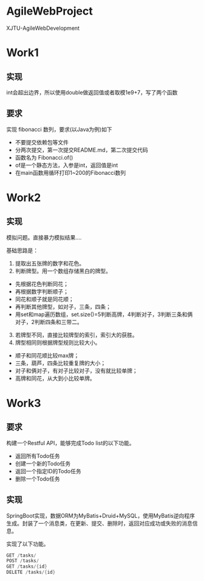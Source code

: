 # AgileWebProject
XJTU-AgileWebDevelopment 

# Work1

## 实现
int会超出边界，所以使用double做返回值或者取模1e9+7，写了两个函数
## 要求
实现 fibonacci 数列，要求(以Java为例)如下
- 不要提交依赖包等文件
- 分两次提交，第一次提交README.md，第二次提交代码
- 函数名为 Fibonacci.of()
- of是一个静态方法，入参是int，返回值是int
- 在main函数用循环打印1~200的Fibonacci数列

# Work2

## 实现
模拟问题。直接暴力模拟结果....

基础思路是：
1. 提取出五张牌的数字和花色。
2. 判断牌型。用一个数组存储黑白的牌型。
- 先根据花色判断同花；
- 再根据数字判断顺子；
- 同花和顺子就是同花顺；
- 再判断其他牌型，如对子，三条，四条；
- 用set和map遍历数组，set.size()=5判断高牌，4判断对子，3判断三条和俩对子，2判断四条和三带二。
3. 若牌型不同，直接比较牌型的索引，索引大的获胜。
4. 牌型相同则根据牌型规则比较大小。
- 顺子和同花顺比较max牌；
- 三条，葫芦，四条比较重复牌的大小；
- 对子和俩对子，有对子比较对子，没有就比较单牌；
- 高牌和同花，从大到小比较单牌。

# Work3

## 要求

构建一个Restful API，能够完成Todo list的以下功能。

- 返回所有Todo任务
- 创建一个新的Todo任务
- 返回一个指定ID的Todo任务
- 删除一个Todo任务

## 实现

SpringBoot实现，数据ORM为MyBatis+Druid+MySQL，使用MyBatis逆向程序生成。封装了一个消息类，在更新、提交、删除时，返回对应成功或失败的消息信息。

实现了以下功能。

```java
GET /tasks/
POST /tasks/
GET /tasks/{id}
DELETE /tasks/{id}
```